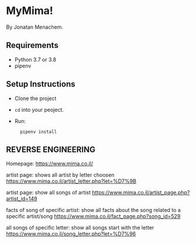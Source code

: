 # MyMima!

By Jonatan Menachem.


## Requirements
* Python 3.7 or 3.8
* pipenv

## Setup Instructions
* Clone the project
* `cd` into your peoject.
* Run:

        pipenv install


## REVERSE ENGINEERING
Homepage:
https://www.mima.co.il/

artist page:
shows all artist by letter choosen
https://www.mima.co.il/artist_letter.php?let=%D7%9B

artist page:
show all songs of artist
https://www.mima.co.il/artist_page.php?artist_id=149

facts of song of specific artist:
show all facts about the song related to a specific artist/song
https://www.mima.co.il/fact_page.php?song_id=529

all songs of specific letter:
show all songs start with the letter
https://www.mima.co.il/song_letter.php?let=%D7%96

